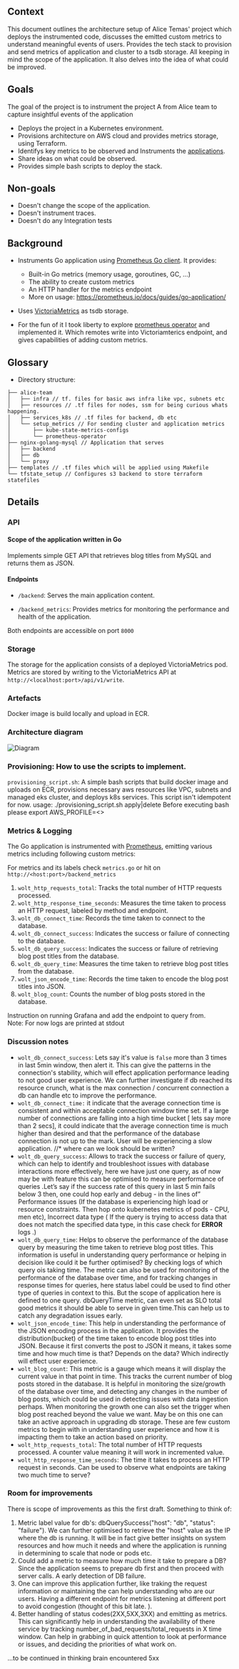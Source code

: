 ## Context   
This document outlines the architecture setup of Alice Temas' project which deploys the instrumented code, discusses the emitted custom metrics to understand meaningful events of users. Provides the tech stack to provision and send metrics of application and cluster to a tsdb storage.  All keeping in mind the scope of the application. It also delves into the idea of what could be improved.   
    
## Goals 

The goal of the project is to instrument the project A from Alice team to capture insightful events of the application
- Deploys the project in a Kubernetes environment.   
- Provisions architecture on AWS cloud  and provides metrics storage, using Terraform. 
- Identifys key metrics to be observed and Instruments the [applications](https://github.com/docker/awesome-compose/tree/master/nginx-golang-mysql). 
- Share ideas on what could be observed.  
- Provides simple bash scripts to deploy the stack. 
    
## Non-goals    

- Doesn't change the scope of the application.   
- Doesn't instrument traces.  
- Doesn't do any Integration tests  
    
## Background 

- Instruments Go application using  [Prometheus Go client](https://github.com/prometheus/client_golang). It  provides:
	-   Built-in Go metrics (memory usage, goroutines, GC, …)
	-   The ability to create custom metrics
	-   An HTTP handler for the  metrics  endpoint
	-  More on usage: https://prometheus.io/docs/guides/go-application/

- Uses [VictoriaMetrics](https://docs.victoriametrics.com) as tsdb storage.

- For the fun of it I took liberty to explore [prometheus operator](https://github.com/prometheus-operator/prometheus-operator) and implemented it. Which remotes write into Victoriamterics endpoint, and gives capabilities of adding custom metrics. 

    
## Glossary

 - Directory structure:
 ```
├── alice-team
│   ├── infra // tf. files for basic aws infra like vpc, subnets etc
│   ├── resources // .tf files for nodes, ssm for being curious whats happening.
│   ├── services_k8s // .tf files for backend, db etc
│   └── setup_metrics // For sending cluster and application metrics 
│       ├── kube-state-metrics-configs
│       └── prometheus-operator
├── nginx-golang-mysql // Application that serves
│   ├── backend
│   ├── db
│   └── proxy
├── templates // .tf files which will be applied using Makefile 
└── tfstate_setup // Configures s3 backend to store terraform statefiles  
```
    
## Details     
  
### API 

#### Scope of the application written in Go  

Implements simple GET API that retrieves blog titles from MySQL and returns them as JSON.  
  
#### Endpoints 

- `/backend`: Serves the main application content.  

- `/backend_metrics`: Provides metrics for monitoring the performance and health of the application.  
  
Both endpoints are accessible on port `8000`  
  
### Storage 

The storage for the application consists of a deployed VictoriaMetrics pod. Metrics are stored by writing to the VictoriaMetrics API at `http://<localhost:port>/api/v1/write`.  

### Artefacts

Docker image is build locally and upload in ECR. 
  
### Architecture diagram 
![Diagram](https://github.com/ashwiniag/wolt-assignment/blob/main/Alice-architecture.png?raw=true)  
  
  
### Provisioning: How to use the scripts to implement. 

`provisioning_script.sh`: A simple bash scripts that build docker image and uploads on ECR, provisions necessary aws resources like VPC, subnets and managed eks cluster, and deploys k8s services.   This script isn't idempotent for now. 
usage: ./provisioning_script.sh apply|delete
Before executing bash please export AWS_PROFILE=<>
  
  
### Metrics & Logging 
  
The Go application is instrumented with [Prometheus](https://prometheus.io/docs/guides/go-application/), emitting various metrics including following custom metrics:   
  
  For metrics and its labels check  `metrics.go` or hit on `http://<host:port>/backend_metrics`
  
1. `wolt_http_requests_total`: Tracks the total number of HTTP requests processed.  
2. `wolt_http_response_time_seconds`: Measures the time taken to process an HTTP request, labeled by method and endpoint.  
3. `wolt_db_connect_time`: Records the time taken to connect to the database.  
4. `wolt_db_connect_success`: Indicates the success or failure of connecting to the database.  
5. `wolt_db_query_success`: Indicates the success or failure of retrieving blog post titles from the database.  
6. `wolt_db_query_time`: Measures the time taken to retrieve blog post titles from the database.  
7. `wolt_json_encode_time`: Records the time taken to encode the blog post titles into JSON.  
8. `wolt_blog_count`: Counts the number of blog posts stored in the database.  
  
Instruction on running Grafana and add the endpoint to query from.  
Note: For now logs are printed at stdout    
     
    
### Discussion notes  
- `wolt_db_connect_success`:  Lets say it's value is `false` more than 3 times in last 5min window, then alert it. This can give the patterns in the connection's stability, which will effect application performance leading to not good user experience. We can further investigate if db reached its resource crunch, what is the max connection / concurrent connection a db can handle etc to improve the performance.
- `wolt_db_connect_time:` it  indicate that the average connection time is consistent and within acceptable connection window time set.  If a large number of connections are falling into a high time bucket [ lets say more than 2 secs], it could indicate that the average connection time is much higher than desired and that the performance of the database connection is not up to the mark. User will be experiencing a slow application. //* where can we look should be written?
- `wolt_db_query_success`:  Allows to track the success or failure of query, which can help to identify and troubleshoot issues with  database interactions more effectively, here we have just one query, as of now may be with feature this can be optimised to measure performance of queries .Let’s say if the success rate of this query in last 5 min fails below 3 then, one could hop early and debug - in the lines of” Performance issues (If the database is experiencing high load or resource constraints. Then hop onto kubernetes metrics of pods - CPU, men etc), Incorrect data type ( If the query is trying to access data that does not match the specified data type, in this case check for **ERROR** logs .)
- `wolt_db_query_time`: Helps to observe the performance of the database query by measuring the time taken to retrieve blog post titles. This information is useful in understanding query performance or helping in decision like could it be further optimised? By checking logs of which query ois taking time. The metric can also be used for monitoring of the performance of the database over time, and for tracking changes in response times for queries, here status  label could be used to find other type of queries in context to this. But the scope of application here is defined to one query. dbQueryTime metric, can even set as SLO total good metrics it should be able to serve in given time.This can help us to catch  any degradation issues early.
- `wolt_json_encode_time`: This help in understanding the performance of the JSON encoding process in the application. It provides the distribution(bucket) of the time taken to encode blog post titles into JSON. Because it first converts the post to JSON it means, it takes some time and how much time is that? Depends on the data? Which indirectly will effect user experience.
- `wolt_blog_count`: This metric is a gauge which means it will display the current value in that point in time. This tracks the current number of blog posts stored in the database. It is helpful in monitoring the size/growth of the database over time, and detecting any changes in the number of blog posts, which could be used in detecting issues with data ingestion perhaps. When monitoring the growth one can also set the trigger when blog post reached beyond the value we want. May be on this one can take an active approach in upgrading db storage.
These are few custom metrics to begin with in understanding user experience and how it is impacting them to take an action based on priority. 
- `wolt_http_requests_total`: The total number of HTTP requests processed.  A counter value meaning it will work in incremented value. 
- `wolt_http_response_time_seconds`: The time it takes to process an HTTP request in seconds. Can be used to observe what endpoints are taking two much time to serve?

###  Room for improvements  
There is scope of improvements as this the first draft. 
Something to think of:
1. Metric label value for db's: dbQuerySuccess("host": "db", "status": "failure"). We can further optimised to retrieve the "host" value as the IP where the db is running. It will be in fact give better insights on system resources and how much it needs and where the application is running in determining to scale that node or pods etc.
2. Could add a metric to measure how much time it take to prepare a DB? Since the application seems to prepare db first and then proceed with server calls. A early detection of DB failure. 
3. One can improve this application further, like traking the request information or maintaining the can help understanding who are our users. Having a different endpoint for metrics listening at different port to avoid congestion (thought of this bit late. ).
4. Better handling of status codes(2XX,5XX,3XX) and emitting as metrics. This can significantly help in understanding the availability of there service by tracking number_of_bad_requests/total_requests in X time window. Can help in grabbing in quick attention to look at performance or issues, and deciding the priorities of what work on. 

...to be continued in thinking brain encountered 5xx

 